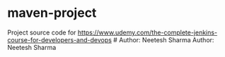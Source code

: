 # maven-project
Project source code for https://www.udemy.com/the-complete-jenkins-course-for-developers-and-devops
#   A u t h o r :   N e e t e s h   S h a r m a  
 A u t h o r :   N e e t e s h   S h a r m a  
 